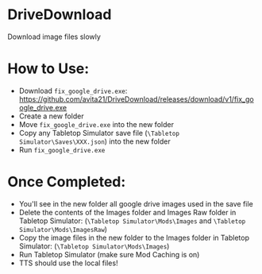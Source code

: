 # DriveDownload
Download image files slowly

# How to Use:
- Download `fix_google_drive.exe`: https://github.com/avita21/DriveDownload/releases/download/v1/fix_google_drive.exe
- Create a new folder
- Move `fix_google_drive.exe` into the new folder
- Copy any Tabletop Simulator save file (`\Tabletop Simulator\Saves\XXX.json`) into the new folder
- Run `fix_google_drive.exe`

# Once Completed:
- You'll see in the new folder all google drive images used in the save file
- Delete the contents of the Images folder and Images Raw folder in Tabletop Simulator: (`\Tabletop Simulator\Mods\Images` and `\Tabletop Simulator\Mods\ImagesRaw`)
- Copy the image files in the new folder to the Images folder in Tabletop Simulator: (`\Tabletop Simulator\Mods\Images`)
- Run Tabletop Simulator (make sure Mod Caching is on)
- TTS should use the local files!

